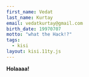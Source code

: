 ```yaml
---
first_name: Vedat
last_name: Kurtay
email: vedatkurtay@gmail.com
birth_date: 19970707
motto: "what the Hack!?"
tags:
  - kisi
layout: kisi.11ty.js
---
```

<b> Holaaaa! </b>